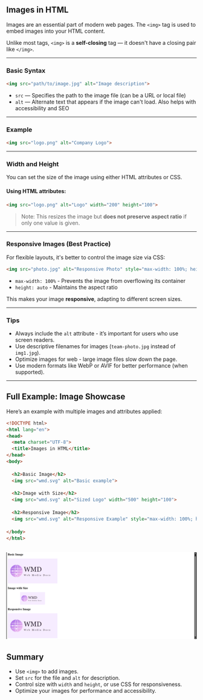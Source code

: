 ## Images in HTML

Images are an essential part of modern web pages. The `<img>` tag is used to embed images into your HTML content.

Unlike most tags, `<img>` is a **self-closing** tag — it doesn't have a closing pair like `</img>`.

---

### Basic Syntax

```html
<img src="path/to/image.jpg" alt="Image description">
```

- `src` — Specifies the path to the image file (can be a URL or local file)
- `alt` — Alternate text that appears if the image can't load. Also helps with accessibility and SEO

---

### Example

```html
<img src="logo.png" alt="Company Logo">
```

---

### Width and Height

You can set the size of the image using either HTML attributes or CSS.

#### Using HTML attributes:

```html
<img src="logo.png" alt="Logo" width="200" height="100">
```

> Note: This resizes the image but **does not preserve aspect ratio** if only one value is given.

---

### Responsive Images (Best Practice)

For flexible layouts, it's better to control the image size via CSS:

```html
<img src="photo.jpg" alt="Responsive Photo" style="max-width: 100%; height: auto;">
```

- `max-width: 100%` - Prevents the image from overflowing its container
- `height: auto` - Maintains the aspect ratio

This makes your image **responsive**, adapting to different screen sizes.

---

### Tips

- Always include the `alt` attribute - it’s important for users who use screen readers.
- Use descriptive filenames for images (`team-photo.jpg` instead of `img1.jpg`).
- Optimize images for web - large image files slow down the page.
- Use modern formats like WebP or AVIF for better performance (when supported).

---

## Full Example: Image Showcase

Here’s an example with multiple images and attributes applied:

```html
<!DOCTYPE html>
<html lang="en">
<head>
  <meta charset="UTF-8">
  <title>Images in HTML</title>
</head>
<body>

  <h2>Basic Image</h2>
  <img src="wmd.svg" alt="Basic example">

  <h2>Image with Size</h2>
  <img src="wmd.svg" alt="Sized Logo" width="500" height="100">

  <h2>Responsive Image</h2>
  <img src="wmd.svg" alt="Responsive Example" style="max-width: 100%; height: auto;">

</body>
</html>

```
![Links and Anchors Example](src/assets/images/html/images_1.png)
---

## Summary

- Use `<img>` to add images.
- Set `src` for the file and `alt` for description.
- Control size with `width` and `height`, or use CSS for responsiveness.
- Optimize your images for performance and accessibility.
